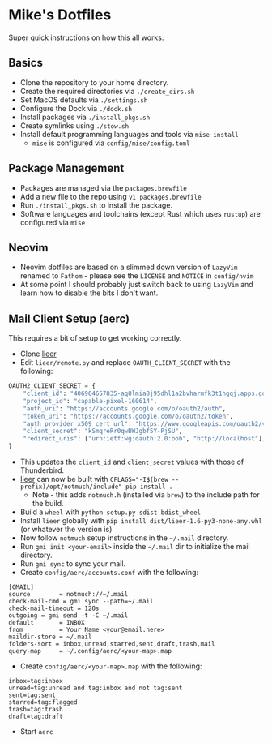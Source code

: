 # Mike's Dotfiles

Super quick instructions on how this all works.

## Basics

- Clone the repository to your home directory.
- Create the required directories via `./create_dirs.sh`
- Set MacOS defaults via `./settings.sh`
- Configure the Dock via `./dock.sh`
- Install packages via `./install_pkgs.sh`
- Create symlinks using `./stow.sh`
- Install default programming languages and tools via `mise install`
    - `mise` is configured via `config/mise/config.toml`

## Package Management

- Packages are managed via the `packages.brewfile`
- Add a new file to the repo using `vi packages.brewfile`
- Run `./install_pkgs.sh` to install the package.
- Software languages and toolchains (except Rust which uses `rustup`) are configured via `mise`

## Neovim

- Neovim dotfiles are based on a slimmed down version of `LazyVim` renamed to `Fathom` - please see the `LICENSE` and `NOTICE` in `config/nvim`
- At some point I should probably just switch back to using `LazyVim` and learn how to disable the bits I don't want.

## Mail Client Setup (aerc)

This requires a bit of setup to get working correctly.

- Clone [lieer](https://github.com/gauteh/lieer)
- Edit `lieer/remote.py` and replace `OAUTH_CLIENT_SECRET` with the following:
```python
OAUTH2_CLIENT_SECRET = {
    "client_id": "406964657835-aq8lmia8j95dhl1a2bvharmfk3t1hgqj.apps.googleusercontent.com",
    "project_id": "capable-pixel-160614",
    "auth_uri": "https://accounts.google.com/o/oauth2/auth",
    "token_uri": "https://accounts.google.com/o/oauth2/token",
    "auth_provider_x509_cert_url": "https://www.googleapis.com/oauth2/v1/certs",
    "client_secret": "kSmqreRr0qwBWJgbf5Y-PjSU",
    "redirect_uris": ["urn:ietf:wg:oauth:2.0:oob", "http://localhost"],
}
```
- This updates the `client_id` and `client_secret` values with those of Thunderbird.
- [lieer](https://github.com/gauteh/lieer) can now be built with `CFLAGS="-I$(brew --prefix)/opt/notmuch/include" pip install .`
    - Note - this adds `notmuch.h` (installed via `brew`) to the include path for the build.
- Build a `wheel` with `python setup.py sdist bdist_wheel`
- Install `lieer` globally with `pip install dist/lieer-1.6-py3-none-any.whl` (or whatever the version is)
- Now follow `notmuch` setup instructions in the `~/.mail` directory.
- Run `gmi init <your-email>` inside the `~/.mail` dir to initialize the mail directory.
- Run `gmi sync` to sync your mail.
- Create `config/aerc/accounts.conf` with the following:
```
[GMAIL]
source        = notmuch://~/.mail
check-mail-cmd = gmi sync --path=~/.mail
check-mail-timeout = 120s
outgoing = gmi send -t -C ~/.mail
default       = INBOX
from          = Your Name <your@email.here>
maildir-store = ~/.mail
folders-sort = inbox,unread,starred,sent,draft,trash,mail
query-map     = ~/.config/aerc/<your-map>.map
```
- Create `config/aerc/<your-map>.map` with the following:
```
inbox=tag:inbox
unread=tag:unread and tag:inbox and not tag:sent
sent=tag:sent
starred=tag:flagged
trash=tag:trash
draft=tag:draft

```
- Start `aerc`

